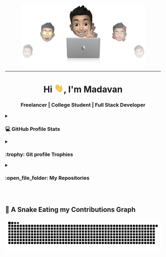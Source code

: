 <p align="center">
  <img src="https://github.com/MADHAVAN5/MADHAVAN5/blob/main/img/cover.png" height="200"/>
</p>
<hr>
<h1 align="center">Hi <img src="https://github.com/MADHAVAN5/MADHAVAN5/blob/main/img/Hi.gif" width="30px">, I'm Madavan</h1>
<h3 align="center">Freelancer | College Student | Full Stack Developer</h3>

  
<details><summary><h3>💻 GitHub Profile Stats</h3></summary>

----
	
<p align="center">
    <a href="https://github.com/anuraghazra/github-readme-stats">
	    <img alt="7oSkaaa's Github Stats" src="https://github-readme-stats.vercel.app/api?username=MADHAVAN5&show_icons=true&count_private=true&locale=en&theme=tokyonight&layout=compact" height="230px"/></a>
	  <img src="https://github-readme-stats.vercel.app/api/top-langs?username=MADHAVAN5&langs_count=10&show_icons=true&locale=en&theme=tokyonight" alt="7oSkaaa" height="230px"/>
<br/>

  <b>Note:</b> Top languages is only a metric of the languages my public code consists of and doesn't reflect experience or skill level.
  </p>
</details>

<details><summary> <h3> :trophy: Git profile Trophies </h3></summary>

----
	
<p align="center"> <a href="https://github.com/MADHAVAN5"><img src="https://github-profile-trophy.vercel.app/?username=MADHAVAN5&layout=compact&theme=tokyonight&column=4&margin-w=15&margin-h=15" alt="7oskaaa" /></a> </p>

	
</details>
	
<details><summary><h3> :open_file_folder: My Repositories </h3></summary>

----
	
<div>
  <p align="center">
	<a href="https://github.com/MADHAVAN5/crypto-share">
      		<img src="https://github-readme-stats.vercel.app/api/pin/?username=MADHAVAN5&repo=crypto-share&theme=tokyonight" alt="GitHub Stats" />
    	</a>
	<a href="https://github.com/MADHAVAN5/car-valuation">
      		<img src="https://github-readme-stats.vercel.app/api/pin/?username=MADHAVAN5&repo=car-valuation&theme=tokyonight" alt="GitHub Stats" />
    	</a>
	<a href="https://github.com/MADHAVAN5/mlm-autopool">
      		<img src="https://github-readme-stats.vercel.app/api/pin/?username=MADHAVAN5&repo=mlm-autopool&theme=tokyonight" alt="GitHub Stats" />
    	</a>
	<a href="https://github.com/MADHAVAN5/Inventory-Management">
      		<img src="https://github-readme-stats.vercel.app/api/pin/?username=MADHAVAN5&repo=Inventory-Management&theme=tokyonight" alt="GitHub Stats" />
    	</a>
  </p>
</div>
</details>
<br><br>

## 🐍 A Snake Eating my Contributions Graph
	
<p align = "center">
	<img src = "https://github.com/7oSkaaa/7oSkaaa/blob/output/github-contribution-grid-snake.svg?" alt = "Snake Game"/>
</p>
